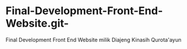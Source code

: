 # Final-Development-Front-End-Website.git-
Final Development Front End Website milik Diajeng Kinasih Qurota'ayun
